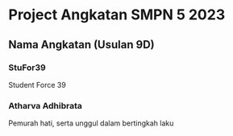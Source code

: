 # Project Angkatan SMPN 5 2023
## Nama Angkatan (Usulan 9D)
### StuFor39
Student Force 39

### Atharva Adhibrata
Pemurah hati, serta unggul dalam bertingkah laku
